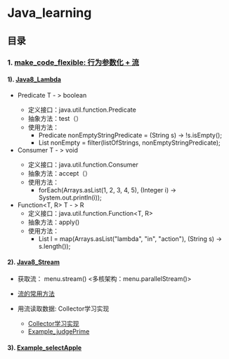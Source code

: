 # Java_learning
## 目录
### 1. [make_code_flexible: 行为参数化 + 流](https://github.com/sxtykyj/Java_learning/tree/master/src/java_base/make_code_flexible)
#### 1).  [Java8_Lambda](https://github.com/sxtykyj/Java_learning/blob/master/src/java_base/make_code_flexible/select_apple/readMe.java)
* Predicate<T>   T - > boolean
  * 定义接口：java.util.function.Predicate<T>
  * 抽象方法：test（）
  * 使用方法：
    * Predicate<String> nonEmptyStringPredicate = (String s) -> !s.isEmpty();
    * List<String> nonEmpty = filter(listOfStrings, nonEmptyStringPredicate);
* Consumer<T>    T - > void
  * 定义接口：java.util.function.Consumer<T>
  * 抽象方法：accept（）
  * 使用方法：
    * forEach(Arrays.asList(1, 2, 3, 4, 5), (Integer i) -> System.out.println(i));
* Function<T, R>    T - > R
  * 定义接口：java.util.function.Function<T, R>
  * 抽象方法：apply()
  * 使用方法：
    * List<Integer> l = map(Arrays.asList("lambda", "in", "action"), (String s) -> s.length());
#### 2).  [Java8_Stream](https://github.com/sxtykyj/Java_learning/tree/master/src/java_base/make_code_flexible/streamAPI)
* 获取流： menu.stream()    <多核架构：menu.parallelStream()>
 
* [流的常用方法](https://github.com/sxtykyj/Java_learning/blob/master/src/java_base/make_code_flexible/streamAPI/commonFunctionForStream/selectLowCaloriesDishes.java)

* 用流读取数据: Collector学习实现
   * [Collector学习实现](https://github.com/sxtykyj/Java_learning/blob/master/src/java_base/make_code_flexible/streamAPI/studyForCollectorInterface/caseOne/ToListCollector.java)
   * [Example_judgePrime](https://github.com/sxtykyj/Java_learning/tree/master/src/java_base/make_code_flexible/streamAPI/studyForCollectorInterface/caseTwo)
 
#### 3).  [Example_selectApple](https://github.com/sxtykyj/Java_learning/tree/master/src/java_base/make_code_flexible/select_apple)
